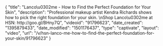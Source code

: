 {
    "title": "Lanco\u0302me - How to Find the Perfect Foundation for Your Skin",
    "description": "Professional makeup artist Kendra Richards shows how to pick the right foundation for your skin. \nShop Lanco\u0302me at HSN:  http:\/\/goo.gl\/BHny7Q",
    "videoid": "91796623",
    "date_created": "1395879433",
    "date_modified": "1501176437",
    "type": "captivate",
    "layout": "video",
    "url": "\/v\/hsn-lanco-me-how-to-find-the-perfect-foundation-for-your-skin\/91796623"
}